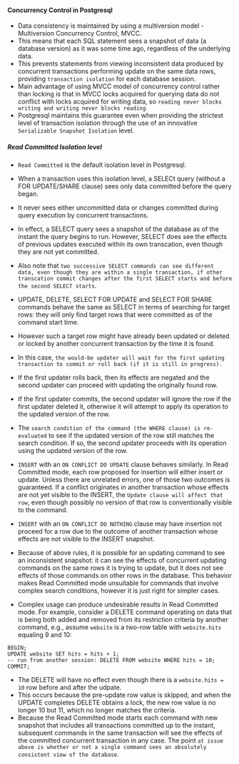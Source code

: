#### Concurrency Control in Postgresql
- Data consistency is maintained by using a multiversion model - Multiversion Concurrency Control, MVCC.
- This means that each SQL statement sees a snapshot of data (a database version) as it was some time ago, regardless of the underlying data.
- This prevents statements from viewing inconsistent data produced by concurrent transactions performing update on the same data rows, providing `transaction isolation` for each database session.
- Main advantage of using MVCC model of concurrency control rather than locking is that in MVCC locks acquired for querying data do not conflict with locks acquired for writing data, so `reading never blocks writing and writing never blocks reading`
- Postgresql maintains this guarantee even when providing the strictest level of transaction isolation through the use of an innovative `Serializable Snapshot Isolation` level.

##### Read Committed Isolation level

- `Read Committed` is the default isolation level in Postgresql.
- When a transaction uses this isolation level, a SELECt query (without a FOR UPDATE/SHARE clause) sees only data committed before the query began.
- It never sees either uncommitted data or changes committed during query execution by concurrent transactions.
- In effect, a SELECT query sees a snapshot of the database as of the instant the query begins to run. However, SELECT does see the effects of previous updates executed within its own transcation, even though they are not yet committed.
- Also note that `two successive SELECT commands can see different data, even though they are within a single transaction, if other transcation commit changes after the first SELECT starts and before the second SELECT starts`.
- UPDATE, DELETE, SELECT FOR UPDATE and SELECT FOR SHARE commands behave the same as SELECT in terms of searching for target rows: they will only find target rows that were committed as of the command start time.
- However such a target row might have already been updated or deleted or locked by another concurrent transaction by the time it is found. 
- In this case, `the would-be updater will wait for the first updating transaction to commit or roll back (if it is still in progress).`
- If the first updater rolls back, then its effects are negated and the second updater can proceed with updating the originally found row.
- If the first updater commits, the second updater will ignore the row if the first updater deleted it, otherwise it will attempt to apply its operation to the updated version of the row.
- The `search condition of the command (the WHERE clause) is re-evaluated` to see if the updated version of the row still matches the search condition. If so, the second updater proceeds with its operation using the updated version of the row.
- `INSERT` with an `ON CONFLICT DO UPDATE` clause behaves similarly. In Read Committed mode, each row proposed for insertion will either insert or update. Unless there are unrelated errors, one of those two outcomes is guaranteed. If a conflict originates in another transaction whose effects are not yet visible to the INSERT, the `Update clause will affect that row`, even though possibly no version of that row is conventionally visible to the command.
- `INSERT` with an `ON CONFLICT DO NOTHING` clause may have insertion not proceed for a row due to the outcome of another transaction whose effects are not visible to the INSERT snapshot. 
- Because of above rules, it is possible for an updating command to see an inconsistent snapshot: it can see the effects of concurrent updating commands on the same rows it is trying to update, but it does not see effects of those commands on other rows in the database. This behavior makes Read Committed mode unsuitable for commands that involve complex search conditions, however it is just right for simpler cases.

- Complex usage can produce undesirable results in Read Committed mode. For example, consider a DELETE command operating on data that is being both added and removed from its restriction criteria by another command, e.g., assume `website` is a two-row table with `website.hits` equaling 9 and 10:
```
BEGIN;
UPDATE website SET hits = hits + 1;
-- run from another session: DELETE FROM website WHERE hits = 10;
COMMIT;
```
- The DELETE will have no effect even though there is a `website.hits = 10` row before and after the udpate. 
- This occurs because the pre-update row value is skipped, and when the UPDATE completes DELETE obtains a lock, the new row value is no longer 10 but 11, which no longer matches the criteria.
- Because the Read Committed mode starts each command with new snapshot that includes all transactions committed up to the instant, subsequent commands in the same transaction will see the effects of the committed concurrent transaction in any case. The point `at issue above is whether or not a single command sees an absolutely consistent view of the database`.
